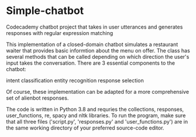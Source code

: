 # Simple-chatbot

Codecademy chatbot project that takes in user utterances and generates responses with regular expression matching

This implementation of a closed-domain chatbot simulates a restaurant waiter that provides basic informtion about the menu on offer. The class has several methods that can be called depending on which direction the user's input takes the conversation. There are 3 essential components to the chatbot:

intent classification
entity recognition
response selection

Of course, these implementation can be adapted for a more comprehensive set of alienbot responses.

The code is written in Python 3.8 and requries the collections, responses, user_functions, re, spacy and nltk libraries. To run the program, make sure that all three files ('script.py', 'responses.py' and 'user_functions.py') are in the same working directory of your preferred source-code editor.
